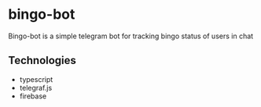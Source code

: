 # bingo-bot

Bingo-bot is a simple telegram bot for tracking bingo status of users in chat

## Technologies ##
- typescript
- telegraf.js
- firebase